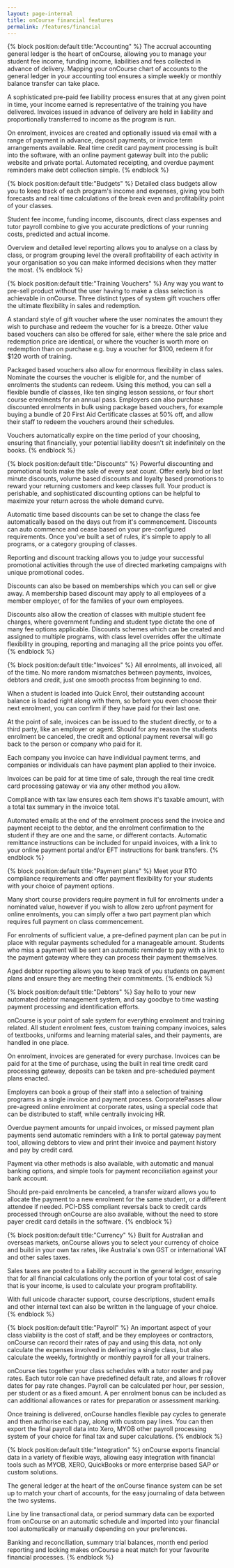 ```yaml
---
layout: page-internal
title: onCourse financial features
permalink: /features/financial
---
```


{% block position:default title:"Accounting" %}
The accrual accounting general ledger is the heart of onCourse, allowing you to manage your student fee income, funding income, liabilities and fees collected in advance of delivery. Mapping your onCourse chart of accounts to the general ledger in your accounting tool ensures a simple weekly or monthly balance transfer can take place.

A sophisticated pre-paid fee liability process ensures that at any given point in time, your income earned is representative of the training you have delivered. Invoices issued in advance of delivery are held in liability and proportionally transferred to income as the program is run.

On enrolment, invoices are created and optionally issued via email with a range of payment in advance, deposit payments, or invoice term arrangements available. Real time credit card payment processing is built into the software, with an online payment gateway built into the public website and private portal. Automated receipting, and overdue payment reminders make debt collection simple.
{% endblock %}

{% block position:default title:"Budgets" %}
Detailed class budgets allow you to keep track of each program's income and expenses, giving you both forecasts and real time calculations of the break even and profitability point of your classes.

Student fee income, funding income, discounts, direct class expenses and tutor payroll combine to give you accurate predictions of your running costs, predicted and actual income.

Overview and detailed level reporting allows you to analyse on a class by class, or program grouping level the overall profitability of each activity in your organisation so you can make informed decisions when they matter the most.
{% endblock %}

{% block position:default title:"Training Vouchers" %}
Any way you want to pre-sell product without the user having to make a class selection is achievable in onCourse. Three distinct types of system gift vouchers offer the ultimate flexibility in sales and redemption.

A standard style of gift voucher where the user nominates the amount they wish to purchase and redeem the voucher for is a breeze. Other value based vouchers can also be offered for sale, either where the sale price and redemption price are identical, or where the voucher is worth more on redemption than on purchase e.g. buy a voucher for $100, redeem it for $120 worth of training.

Packaged based vouchers also allow for enormous flexibility in class sales. Nominate the courses the voucher is eligible for, and the number of enrolments the students can redeem. Using this method, you can sell a flexible bundle of classes, like ten singing lesson sessions, or four short course enrolments for an annual pass. Employers can also purchase discounted enrolments in bulk using package based vouchers, for example buying a bundle of 20 First Aid Certificate classes at 50% off, and allow their staff to redeem the vouchers around their schedules.

Vouchers automatically expire on the time period of your choosing, ensuring that financially, your potential liability doesn't sit indefinitely on the books.
{% endblock %}

{% block position:default title:"Discounts" %}
Powerful discounting and promotional tools make the sale of every seat count. Offer early bird or last minute discounts, volume based discounts and loyalty based promotions to reward your returning customers and keep classes full. Your product is perishable, and sophisticated discounting options can be helpful to maximize your return across the whole demand curve.

Automatic time based discounts can be set to change the class fee automatically based on the days out from it's commencement. Discounts can auto commence and cease based on your pre-configured requirements. Once you've built a set of rules, it's simple to apply to all programs, or a category grouping of classes.

Reporting and discount tracking allows you to judge your successful promotional activities through the use of directed marketing campaigns with unique promotional codes.

Discounts can also be based on memberships which you can sell or give away. A membership based discount may apply to all employees of a member employer, of for the families of your own employees.

Discounts also allow the creation of classes with multiple student fee charges, where government funding and student type dictate the one of many fee options applicable. Discounts schemes which can be created and assigned to multiple programs, with class level overrides offer the ultimate flexibility in grouping, reporting and managing all the price points you offer.
{% endblock %}

{% block position:default title:"Invoices" %}
All enrolments, all invoiced, all of the time. No more random mismatches between payments, invoices, debtors and credit, just one smooth process from beginning to end.

When a student is loaded into Quick Enrol, their outstanding account balance is loaded right along with them, so before you even choose their next enrolment, you can confirm if they have paid for their last one.

At the point of sale, invoices can be issued to the student directly, or to a third party, like an employer or agent. Should for any reason the students enrolment be canceled, the credit and optional payment reversal will go back to the person or company who paid for it.

Each company you invoice can have individual payment terms, and companies or individuals can have payment plan applied to their invoice.

Invoices can be paid for at time time of sale, through the real time credit card processing gateway or via any other method you allow.

Compliance with tax law ensures each item shows it's taxable amount, with a total tax summary in the invoice total.

Automated emails at the end of the enrolment process send the invoice and payment receipt to the debtor, and the enrolment confirmation to the student if they are one and the same, or different contacts. Automatic remittance instructions can be included for unpaid invoices, with a link to your online payment portal and/or EFT instructions for bank transfers.
{% endblock %}

{% block position:default title:"Payment plans" %}
Meet your RTO compliance requirements and offer payment flexibility for your students with your choice of payment options.

Many short course providers require payment in full for enrolments under a nominated value, however if you wish to allow zero upfront payment for online enrolments, you can simply offer a two part payment plan which requires full payment on class commencement.

For enrolments of sufficient value, a pre-defined payment plan can be put in place with regular payments scheduled for a manageable amount. Students who miss a payment will be sent an automatic reminder to pay with a link to the payment gateway where they can process their payment themselves.

Aged debtor reporting allows you to keep track of you students on payment plans and ensure they are meeting their commitments.
{% endblock %}


{% block position:default title:"Debtors" %}
Say hello to your new automated debtor management system, and say goodbye to time wasting payment processing and identification efforts.

onCourse is your point of sale system for everything enrolment and training related. All student enrolment fees, custom training company invoices, sales of textbooks, uniforms and learning material sales, and their payments, are handled in one place.

On enrolment, invoices are generated for every purchase. Invoices can be paid for at the time of purchase, using the built in real time credit card processing gateway, deposits can be taken and pre-scheduled payment plans enacted.

Employers can book a group of their staff into a selection of training programs in a single invoice and payment process. CorporatePasses allow pre-agreed online enrolment at corporate rates, using a special code that can be distributed to staff, while centrally invoicing HR.

Overdue payment amounts for unpaid invoices, or missed payment plan payments send automatic reminders with a link to portal gateway payment tool, allowing debtors to view and print their invoice and payment history and pay by credit card.

Payment via other methods is also available, with automatic and manual banking options, and simple tools for payment reconciliation against your bank account.

Should pre-paid enrolments be canceled, a transfer wizard allows you to allocate the payment to a new enrolment for the same student, or a different attendee if needed. PCI-DSS compliant reversals back to credit cards processed through onCourse are also available, without the need to store payer credit card details in the software.
{% endblock %}

{% block position:default title:"Currency" %}
Built for Australian and overseas markets, onCourse allows you to select your currency of choice and build in your own tax rates, like Australia's own GST or international VAT and other sales taxes.

Sales taxes are posted to a liability account in the general ledger, ensuring that for all financial calculations only the portion of your total cost of sale that is your income, is used to calculate your program profitability.

With full unicode character support, course descriptions, student emails and other internal text can also be written in the language of your choice.
{% endblock %}


{% block position:default title:"Payroll" %}
An important aspect of your class viability is the cost of staff, and be they employees or contractors, onCourse can record their rates of pay and using this data, not only calculate the expenses involved in delivering a single class, but also calculate the weekly, fortnightly or monthly payroll for all your trainers.

onCourse ties together your class schedules with a tutor roster and pay rates. Each tutor role can have predefined default rate, and allows fr rollover dates for pay rate changes. Payroll can be calculated per hour, per session, per student or as a fixed amount. A per enrolment bonus can be included as can additional allowances or rates for preparation or assessment marking.

Once training is delivered, onCourse handles flexible pay cycles to generate and then authorise each pay, along with custom pay lines. You can then export the final payroll data into Xero, MYOB other payroll processing system of your choice for final tax and super calculations.
{% endblock %}

{% block position:default title:"Integration" %}
onCourse exports financial data in a variety of flexible ways, allowing easy integration with financial tools such as MYOB, XERO, QuickBooks or more enterprise based SAP or custom solutions.

The general ledger at the heart of the onCourse finance system can be set up to match your chart of accounts, for the easy journaling of data between the two systems.

Line by line transactional data, or period summary data can be exported from onCourse on an automatic schedule and imported into your financial tool automatically or manually depending on your preferences.

Banking and reconciliation, summary trial balances, month end period reporting and locking makes onCourse a neat match for your favourite financial processes.
{% endblock %}